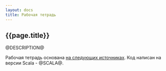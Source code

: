 ```yaml
---
layout: docs
title: Рабочая тетрадь
---
```


## {{page.title}}

@DESCRIPTION@

Рабочая тетрадь основана [на следующих источниках](@SOURCE_LINK@).
Код написан на версии Scala - @SCALA@.


